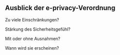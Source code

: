 ## Ausblick der e-privacy-Verordnung

Zu viele Einschränkungen?

Stärkung des Sicherheitsgefühl?

Mit oder ohne Ausnahmen?

Wann wird sie erscheinen?
